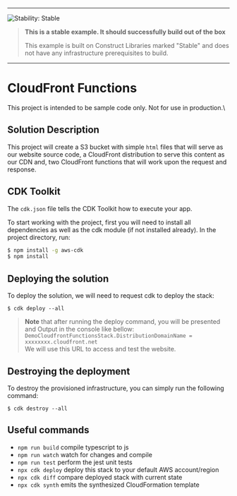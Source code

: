 <!--BEGIN STABILITY BANNER-->
---

![Stability: Stable](https://img.shields.io/badge/stability-Stable-success.svg?style=for-the-badge)

> **This is a stable example. It should successfully build out of the box**
>
> This example is built on Construct Libraries marked "Stable" and does not have any infrastructure prerequisites to
> build.

---
<!--END STABILITY BANNER-->

# CloudFront Functions

This project is intended to be sample code only. Not for use in production.\

## Solution Description

This project will create a S3 bucket with simple `html` files that will serve as our website source code, a
CloudFront distribution to serve this content as our CDN and, two CloudFront functions that will work upon the request
and response.

## CDK Toolkit

The `cdk.json` file tells the CDK Toolkit how to execute your app.

To start working with the project, first you will need to install all dependencies as well as the cdk module (if not
installed already). In the project directory, run:

```bash
$ npm install -g aws-cdk
$ npm install
```

## Deploying the solution

To deploy the solution, we will need to request cdk to deploy the stack:

```shell
$ cdk deploy --all
```

> **Note** that after running the deploy command, you will be presented and Output in the console like bellow:\
> `DemoCloudfrontFunctionsStack.DistributionDomainName = xxxxxxxx.cloudfront.net`\
> We will use this URL to access and test the website.

## Destroying the deployment

To destroy the provisioned infrastructure, you can simply run the following command:

```shell
$ cdk destroy --all
```

## Useful commands

* `npm run build`   compile typescript to js
* `npm run watch`   watch for changes and compile
* `npm run test`    perform the jest unit tests
* `npx cdk deploy`  deploy this stack to your default AWS account/region
* `npx cdk diff`    compare deployed stack with current state
* `npx cdk synth`   emits the synthesized CloudFormation template

